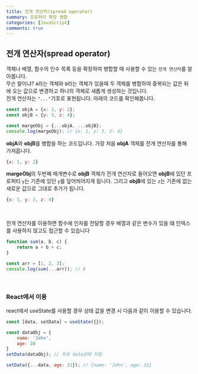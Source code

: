 ```yaml
---
title: 전개 연산자(spread operator)
summary: 프로퍼티 확장 병합
categories: [JavaScript]
comments: true
---
```


## 전개 연산자(spread operator)
객체나 배열, 함수의 인수 목록 등을 확장하여 병합할 때 사용할 수 있는 `전개 연산자`를 알아봅니다.<br/>
무슨 말이냐?  `A`라는 객체와 `B`라는 객체가 있을때 두 객체를 병합하여 중복되는 값은 뒤에 오는 값으로 변경하고 하나의 객체로 새롭게 생성하는 것입니다.<br/>
전개 연산자는 `"..."`기호로 표현됩니다. 아래의 코드를 확인해봅니다.

```javascript
const objA = {x: 1, y: 2};
const objB = {y: 3, z: 4};

const margeObj = {...objA, ...objB};
console.log(margeObj); // {x: 1, y: 3, z: 4}
```

**objA**와 **objB**를 병합을 하는 코드입니다. 가장 처음 **objA** 객체를 전개 연산자를 통해 가져옵니다.
```javascript
{x: 1, y: 2}
```
**margeObj**의 두번째 매개변수로 **objB** 객체가 전개 연산자로 들어오면 **objB**에 있던 프로퍼티 `y`는 기존에 있던 `y`를 덮어씌어지게 됩니다. 그리고 **objB**에 있는 `z`는 기존에 없는 새로운 값으로 그대로 추가가 됩니다.

```javascript
{x: 1, y: 3, z: 4}
```

<br/>

전개 연산자를 이용하면 함수에 인자를 전달할 경우 배열과 같은 변수가 있을 떄 인덱스를 사용하지 않고도 접근할 수 있습니다
```javascript
function sum(a, b, c) {
	return a + b + c;
}

const arr = [1, 2, 3];
console.log(sum(...arr)); // 6
```

<br/>

### React에서 이용
react에서 useState를 사용할 경우 상태 값을 변경 시 다음과 같이 이용할 수 있습니다.
```javascript
const [data, setData] = useState({});

const dataObj = {
	name: 'John',
	age: 20
}
setData(dataObj); // 최초 data상태 저장

setData({...data, age: 31}); // {name: 'John', age: 31}
```